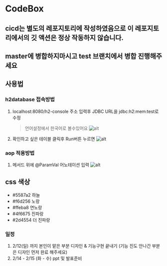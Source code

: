 # CodeBox

## cicd는 별도의 레포지토리에 작성하였음으로 이 레포지토리에서의 깃 액션은 정상 작동하지 않습니다.

## master에 병합하지마시고 test 브랜치에서 병합 진행해주세요

## 사용법

### h2database 접속방법

1. localhost:8080/h2-console 주소 입력후 JDBC URL을 jdbc:h2:mem:test로 수정

   > 언어설정에서 한국어로 볼수있어요
   > ![alt](https://github.com/nowon-kdt/CodeBox/blob/7de9c506b7e5b7b8f38bde3a3f48498f2245eb4d/h2접속.png)

2. 확인하고 싶은 테이블 클릭후 Run버튼 누르면
   ![alt](https://github.com/nowon-kdt/CodeBox/blob/7de9c506b7e5b7b8f38bde3a3f48498f2245eb4d/h2접속2.png)

### aop 적용방법

1. 메서드 위에 @ParamVal 어노테이션 입력
   ![alt](https://github.com/nowon-kdt/CodeBox/blob/5a155e1084af1ca75200062109fd7991bfd48cd4/aop적용법.png)

## css 색상

- #5587a2 하늘
- #f6d256 노랑
- #ffeba8 연노랑
- #4f6675 진파랑
- #2d4554 더 진파랑

### 일정

1. 2/12(일) 까지 본인이 맡은 부분 디자인 & 기능구현 끝내기 (기능 진도 안나간 부분은 디자인 먼저 완료 해주세요)
2. 2/14 - 2/15 (화 - 수) ppt 및 발표준비

